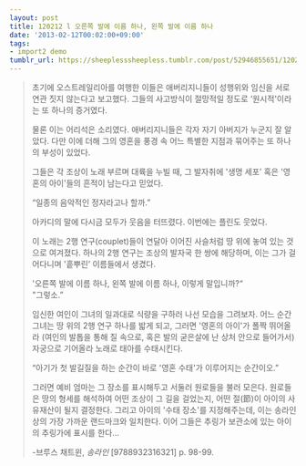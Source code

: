 ```yaml
---
layout: post
title: 120212 l 오른쪽 발에 이름 하나, 왼쪽 발에 이름 하나
date: '2013-02-12T00:02:00+09:00'
tags:
- import2 demo
tumblr_url: https://sheeplesssheepless.tumblr.com/post/52946855651/120212-l
---
```

> 초기에 오스트레일리아를 여행한 이들은 애버리지니들이 성행위와 임신을 서로 연관 짓지 않는다고 보고했다. 그들의 사고방식이 절망적일 정도로 ‘원시적'이라는 또 하나의 증거였다.
> 
> 물론 이는 어리석은 소리였다. 애버리지니들은 각자 자기 아버지가 누군지 잘 알았다. 다만 이에 더해 그의 영혼을 풍경 속 어느 특별한 지점과 묶어주는 또 하나의 부성이 있었다.
> 
> 그들은 각 조상이 노래 부르며 대륙을 누빌 때, 그 발자취에 '생명 세포’ 혹은 '영혼의 아이'들의 흔적이 남는다고 믿었다.
> 
> “일종의 음악적인 정자라고나 할까.”
> 
> 아카디의 말에 다시금 모두가 웃음을 터뜨렸다. 이번에는 플린도 웃었다.
> 
> 이 노래는 2행 연구(couplet)들이 연달아 이어진 사슬처럼 땅 위에 놓여 있는 것으로 여겨졌다. 하나의 2행 연구는 조상의 발자국 한 쌍에 해당하며, 이는 그가 걸어다니며 '흩뿌린’ 이름들에서 생겼다.
> 
> '오른쪽 발에 이름 하나, 왼쪽 발에 이름 하나, 이렇게 말입니까?“  
> "그렇소.”
> 
> 임신한 여인이 그녀의 일과대로 식량을 구하러 나선 모습을 그려보자. 어느 순간 그녀는 땅 위의 2행 연구 하나를 밟게 되고, 그러면 '영혼의 아이'가 폴짝 뛰어올라 (여인의 발톱을 통해 질 속으로, 혹은 발의 굳은살에 난 상처 안으로 들어가서) 자궁으로 기어올라 노래로 태아를 수태시킨다.
> 
> “아기가 첫 발길질을 하는 순간이 바로 '영혼 수태'가 이루어지는 순간이오.”
> 
> 그러면 예비 엄마는 그 장소를 표시해두고 서둘러 원로들을 불러 모은다. 원로들은 땅의 형세를 해석하여 어떤 조상이 그 길을 걸었는지, 어떤 절(節)이 아이의 사유재산이 될지 결정한다. 그리고 아이의 '수태 장소'를 지정해주는데, 이는 송라인 상의 가장 가까운 랜드마크와 일치한다. 이어 그들은 추링가 보관소에 있는 아이의 추링가에 표시를 한다…
> 
> -브루스 채트윈, _송라인_ [9788932316321] p. 98-99.

